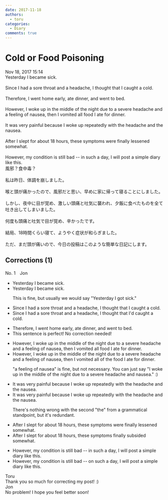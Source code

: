 ```yaml
---
date: 2017-11-18
authors:
  - toru
categories:
  - Diary
comments: true
---
```


# Cold or Food Poisoning
<div class="date">Nov 18, 2017 15:14</div>
<div id="post"><div id="body_show_ori">
Yesterday I became sick.<br/><br/>Since I had a sore throat and a headache, I thought that I caught a cold.<br/><br/>Therefore, I went home early, ate dinner, and went to bed.<br/><br/>However, I woke up in the middle of the night due to a severe headache and a feeling of nausea, then I vomited all food I ate for dinner.<br/><br/>It was very painful because I woke up repeatedly with the headache and the nausea.<br/><br/>After I slept for about 18 hours, these symptoms were finally lessened somewhat.<br/><br/>However, my condition is still bad -- in such a day, I will post a simple diary like this.
</div></div>

<!-- more -->

<div id="post_ja"><div id="body_show_mo">
風邪？食中毒？<br/><br/>私は昨日、体調を崩しました。<br/><br/>喉と頭が痛かったので、風邪だと思い、早めに家に帰って寝ることにしました。<br/><br/>しかし、夜中に目が覚め、激しい頭痛と吐気に襲われ、夕飯に食べたものを全て吐き出してしまいました。<br/><br/>何度も頭痛と吐気で目が覚め、辛かったです。<br/><br/>結局、18時間くらい寝て、ようやく症状が和らぎました。<br/><br/>ただ、まだ頭が痛いので、今日の投稿はこのような簡単な日記にします。
</div></div>

## Corrections (1)
<div id="block"><div class="first_name"> No. 1　<span class="just_name">Jon</span></div><div id="block2">
<ul class="correction_field">
<li class="incorrect">Yesterday I became sick.</li>
<li class="corrected correct">
Yesterday I became sick.
<p class="correction_comment">This is fine, but usually we would say "Yesterday I got sick."</p>
</li>
</ul>
<ul class="correction_field">
<li class="incorrect">Since I had a sore throat and a headache, I thought that I caught a cold.</li>
<li class="corrected correct">
Since I had a sore throat and a headache, I thought <span class="sline"><span class="f_red">that </span></span>I<span class="f_red"><span class="f_bold">'d</span></span> caught a cold.
</li>
</ul>
<ul class="correction_field">
<li class="incorrect">Therefore, I went home early, ate dinner, and went to bed.</li>
<li class="corrected perfect">This sentence is perfect! No correction needed!</li>
</ul>
<ul class="correction_field">
<li class="incorrect">However, I woke up in the middle of the night due to a severe headache and a feeling of nausea, then I vomited all food I ate for dinner.</li>
<li class="corrected correct">
However, I woke up in the middle of the night due to a severe headache and <span class="f_blue"><span class="sline">a feeling of </span></span>nausea, then I vomited all <span class="f_red"><span class="f_bold">of the</span></span> food I ate for dinner.
<p class="correction_comment">"a feeling of nausea" is fine, but not necessary. You can just say "I woke up in the middle of the night due to a severe headache and nausea." :)</p>
</li>
</ul>
<ul class="correction_field">
<li class="incorrect">It was very painful because I woke up repeatedly with the headache and the nausea.</li>
<li class="corrected correct">
It was very painful because I woke up repeatedly with the headache and <span class="f_blue"><span class="sline">the </span></span>nausea.
<p class="correction_comment">There's nothing wrong with the second "the" from a grammatical standpoint, but it's redundant.</p>
</li>
</ul>
<ul class="correction_field">
<li class="incorrect">After I slept for about 18 hours, these symptoms were finally lessened somewhat.</li>
<li class="corrected correct">
After I slept for about 18 hours, these symptoms <span class="f_blue"><span class="f_bold">finally subsided</span></span> somewhat.
</li>
</ul>
<ul class="correction_field">
<li class="incorrect">However, my condition is still bad -- in such a day, I will post a simple diary like this.</li>
<li class="corrected correct">
However, my condition is still bad -- <span class="f_red"><span class="f_bold">on</span> </span>such a day, I will post a simple diary like this.
</li>
</ul>
</div><div class="name"><span class="just_name">Toru</span><br>
Thank you so much for correcting my post! :)
</div>
<div class="name"><span class="just_name">Jon</span><br>
No problem! I hope you feel better soon!
</div>
</div>
